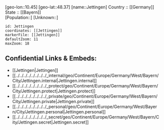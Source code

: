 ﻿---
location: [48.37,10.45] 
mapzoom: [7,12] 
mapmarker: city 
type: City
tags:
- geo/City


SpocWebEntityId: 31198
isDeleted: false
confidential: public

---
[geo-lon::10.45] 
[geo-lat::48.37] 
[name::Jettingen] 
Country :: [[Germany]]  
State :: [[Bayern]]  
[Population::] 
[Unknown::] 


```leaflet
id: Jettingen
coordinates: [[Jettingen]] 
markerFile: [[Jettingen]] 
defaultZoom: 11 
maxZoom: 18
```


## Confidential Links & Embeds: 
- [[Jettingen|Jettingen]]  
- [[../../../../../../../../_internal/geo/Continent/Europe/Germany/West/Bayern/City/Jettingen.internal|Jettingen.internal]] 
- [[../../../../../../../../_protect/geo/Continent/Europe/Germany/West/Bayern/City/Jettingen.protect|Jettingen.protect]] 
- [[../../../../../../../../_private/geo/Continent/Europe/Germany/West/Bayern/City/Jettingen.private|Jettingen.private]] 
- [[../../../../../../../../_personal/geo/Continent/Europe/Germany/West/Bayern/City/Jettingen.personal|Jettingen.personal]] 
- [[../../../../../../../../_secret/geo/Continent/Europe/Germany/West/Bayern/City/Jettingen.secret|Jettingen.secret]] 
